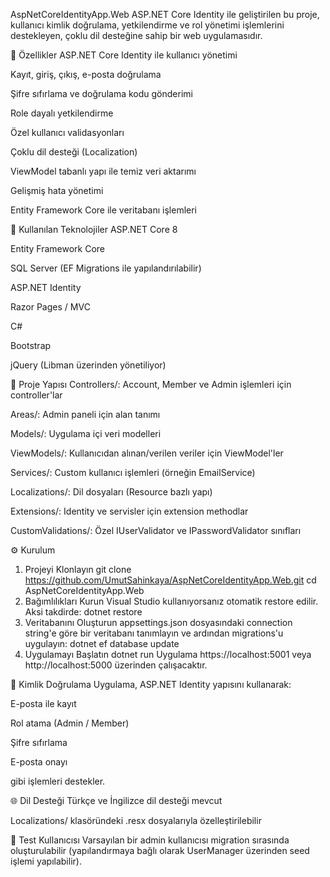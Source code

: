 AspNetCoreIdentityApp.Web
ASP.NET Core Identity ile geliştirilen bu proje, kullanıcı kimlik doğrulama, yetkilendirme ve rol yönetimi işlemlerini destekleyen, çoklu dil desteğine sahip bir web uygulamasıdır.

🚀 Özellikler
ASP.NET Core Identity ile kullanıcı yönetimi

Kayıt, giriş, çıkış, e-posta doğrulama

Şifre sıfırlama ve doğrulama kodu gönderimi

Role dayalı yetkilendirme

Özel kullanıcı validasyonları

Çoklu dil desteği (Localization)

ViewModel tabanlı yapı ile temiz veri aktarımı

Gelişmiş hata yönetimi

Entity Framework Core ile veritabanı işlemleri

🧰 Kullanılan Teknolojiler
ASP.NET Core 8

Entity Framework Core

SQL Server (EF Migrations ile yapılandırılabilir)

ASP.NET Identity

Razor Pages / MVC

C#

Bootstrap

jQuery (Libman üzerinden yönetiliyor)

📂 Proje Yapısı
Controllers/: Account, Member ve Admin işlemleri için controller'lar

Areas/: Admin paneli için alan tanımı

Models/: Uygulama içi veri modelleri

ViewModels/: Kullanıcıdan alınan/verilen veriler için ViewModel'ler

Services/: Custom kullanıcı işlemleri (örneğin EmailService)

Localizations/: Dil dosyaları (Resource bazlı yapı)

Extensions/: Identity ve servisler için extension methodlar

CustomValidations/: Özel IUserValidator ve IPasswordValidator sınıfları

⚙️ Kurulum
1. Projeyi Klonlayın
git clone https://github.com/UmutSahinkaya/AspNetCoreIdentityApp.Web.git
cd AspNetCoreIdentityApp.Web
2. Bağımlılıkları Kurun
Visual Studio kullanıyorsanız otomatik restore edilir. Aksi takdirde:
dotnet restore
3. Veritabanını Oluşturun
   appsettings.json dosyasındaki connection string'e göre bir veritabanı tanımlayın ve ardından migrations'u uygulayın:
   dotnet ef database update
4. Uygulamayı Başlatın
dotnet run
Uygulama https://localhost:5001 veya http://localhost:5000 üzerinden çalışacaktır.

🔐 Kimlik Doğrulama
Uygulama, ASP.NET Identity yapısını kullanarak:

E-posta ile kayıt

Rol atama (Admin / Member)

Şifre sıfırlama

E-posta onayı

gibi işlemleri destekler.

🌐 Dil Desteği
Türkçe ve İngilizce dil desteği mevcut

Localizations/ klasöründeki .resx dosyalarıyla özelleştirilebilir

🧪 Test Kullanıcısı
Varsayılan bir admin kullanıcısı migration sırasında oluşturulabilir (yapılandırmaya bağlı olarak UserManager üzerinden seed işlemi yapılabilir).
